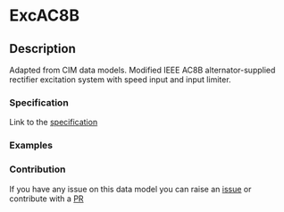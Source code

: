 # ExcAC8B

## Description 

Adapted from CIM data models. Modified IEEE AC8B alternator-supplied rectifier excitation system with speed input and input limiter.
### Specification

Link to the [specification](https://smart-data-models.github.io/dataModel.EnergyCIM/ExcAC8B/doc/spec.md)
### Examples
### Contribution

 If you have any issue on this data model you can raise an [issue](https://github.com/smart-data-models/dataModel.EnergyCIM/issues)  or contribute with a [PR](https://github.com/smart-data-models/dataModel.EnergyCIM/pulls)